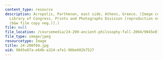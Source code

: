 ```yaml
---
content_type: resource
description: Acropolis, Parthenon, east side, Athens, Greece. (Image courtesy of the
  Library of Congress, Prints and Photographs Division [reproduction number, LC-USZ62-94169
  (b&w film copy neg.)].)
file: null
file_location: /coursemedia/24-200-ancient-philosophy-fall-2004/9045e87ae64ba324afe190be602b7527_24-200f04.jpg
file_type: image/jpeg
resourcetype: Image
title: 24-200f04.jpg
uid: 9045e87a-e64b-a324-afe1-90be602b7527
---
```

